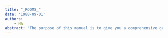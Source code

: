 ```yaml
---
title: "_ROOMS_"
date: '1988-09-01'
authors: 
    - NA
abstract: "The purpose of this manual is to give you a comprehensive guide to using ROOMS at both the menu level and programmatically. This manual includes a Programmer's Guide that lets you take the cover off a little (well tilt it up anyway)."
---
```


